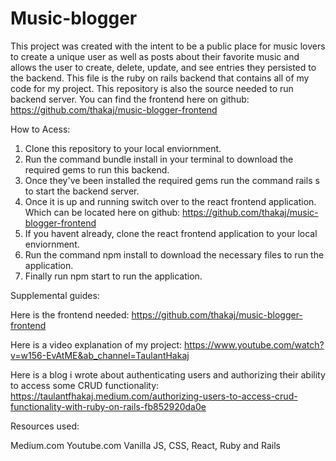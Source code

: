 # Music-blogger

This project was created with the intent to be a public place for music lovers to create a unique user as well as posts about their favorite music and allows the user to create, delete, update, and see entries they persisted to the backend. This file is the ruby on rails backend that contains all of my code for my project. This repository is also the source needed to run backend server. You can find the frontend here on github: https://github.com/thakaj/music-blogger-frontend

How to Acess:

1. Clone this repository to your local enviornment.
2. Run the command bundle install in your terminal to download the required gems to run this backend.
3. Once they've been installed the required gems run the command rails s to start the backend server.
4. Once it is up and running switch over to the react frontend application. Which can be located here on github: https://github.com/thakaj/music-blogger-frontend
5. If you havent already, clone the react frontend application to your local enviornment.
6. Run the command npm install to download the necessary files to run the application.
7. Finally run npm start to run the application.

Supplemental guides:

Here is the frontend needed: https://github.com/thakaj/music-blogger-frontend

Here is a video explanation of my project: https://www.youtube.com/watch?v=w156-EvAtME&ab_channel=TaulantHakaj

Here is a blog i wrote about authenticating users and authorizing their ability to access some CRUD functionality: https://taulantfhakaj.medium.com/authorizing-users-to-access-crud-functionality-with-ruby-on-rails-fb852920da0e

Resources used:

Medium.com Youtube.com Vanilla JS, CSS, React, Ruby and Rails
